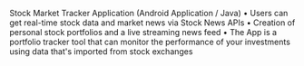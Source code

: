 Stock Market Tracker Application (Android Application / Java)
  • Users can get real-time stock data and market news via Stock News APIs
  • Creation of personal stock portfolios and a live streaming news feed
  • The App is a portfolio tracker tool that can monitor the performance of your investments using data that's imported from stock exchanges
